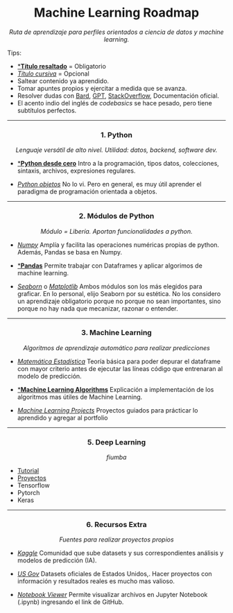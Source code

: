 <h1 align='center'>Machine Learning Roadmap</h1>
<p align='center'><em>Ruta de aprendizaje para perfiles orientados a ciencia de datos y machine learning.</em></p>

Tips:
- [***Título resaltado**]() = Obligatorio
- [*Título cursiva*]() = Opcional
- Saltear contenido ya aprendido.
- Tomar apuntes propios y ejercitar a medida que se avanza.
- Resolver dudas con [Bard](https://bard.google.com/), [GPT](https://chat.openai.com/), [StackOverflow](https://es.stackoverflow.com/), Documentación oficial.
- El acento indio del inglés de *codebasics* se hace pesado, pero tiene subtítulos perfectos.

<hr>
<h3 align='center'>1. Python</h2>
<p align='center'><em>Lenguaje versátil de alto nivel. Utilidad: datos, backend, software dev.</em></p>

- [***Python desde cero**](https://youtu.be/nKPbfIU442g?si=7K1FnMw_VqU6Cp0t)
Intro a la programación, tipos datos, colecciones, sintaxis, archivos, expresiones regulares.

- [*Python objetos*](https://youtu.be/HtKqSJX7VoM?si=TMJma4HQQUcUw8Af)
No lo vi. Pero en general, es muy útil aprender el paradigma de programación orientada a objetos.

<hr>
<h3 align='center'>2. Módulos de Python</h3>
<p align='center'><em>Módulo = Libería. Aportan funcionalidades a python.</em></p>

- [*Numpy*](https://www.youtube.com/playlist?list=PLeo1K3hjS3uset9zIVzJWqplaWBiacTEU)
Amplía y facilita las operaciones numéricas propias de python. Además, Pandas se basa en Numpy.

- [***Pandas**](https://www.youtube.com/playlist?list=PLeo1K3hjS3uuASpe-1LjfG5f14Bnozjwy)
Permite trabajar con Dataframes y aplicar algorimos de machine learning.

- [*Seaborn*](https://seaborn.pydata.org/) o [*Matplotlib*](https://matplotlib.org/)
Ambos módulos son los más elegidos para graficar. En lo personal, elijo Seaborn por su estética.
No los considero un aprendizaje obligatorio porque no porque no sean importantes,
sino porque no hay nada que mecanizar, razonar o entender.

<hr>
<h3 align='center'>3. Machine Learning</h3>
<p align='center'><em>Algoritmos de aprendizaje automático para realizar predicciones</em></p>

- [*Matemática Estadística*](https://www.youtube.com/playlist?list=PLeo1K3hjS3uuKaU2nBDwr6zrSOTzNCs0l)
Teoría básica para poder depurar el dataframe con mayor criterio antes de ejecutar las líneas código que entrenaran al modelo de predicción.

- [***Machine Learning Algorithms**](https://www.youtube.com/playlist?list=PLeo1K3hjS3uvCeTYTeyfe0-rN5r8zn9rw)
Explicación a implementación de los algoritmos mas útiles de Machine Learning.

- [*Machine Learning Projects*](https://www.youtube.com/playlist?list=PLeo1K3hjS3ut2o1ay5Dqh-r1kq6ZU8W0M)
Proyectos guiados para prácticar lo aprendido y agregar al portfolio

<hr>
<h3 align='center'>5. Deep Learning</h3>
<p align='center'><em>fiumba</em></p>

- [Tutorial](https://www.youtube.com/playlist?list=PLeo1K3hjS3uu7CxAacxVndI4bE_o3BDtO)
- [Proyectos](https://www.youtube.com/playlist?list=PLeo1K3hjS3utJFNGyBpIvjWgSDY0eOE8S)
- Tensorflow
- Pytorch
- Keras

<hr>
<h3 align='center'>6. Recursos Extra</h3>
<p align='center'><em>Fuentes para realizar proyectos propios</em></p>

- [*Kaggle*](https://www.kaggle.com/datasets)
Comunidad que sube datasets y sus correspondientes análisis y modelos de predicción (IA).

- [*US Gov*](https://catalog.data.gov/dataset?q=&sort=views_recent+desc)
Datasets oficiales de Estados Unidos,. Hacer proyectos con información y resultados reales es mucho mas valioso.

- [*Notebook Viewer*](https://nbviewer.org/)
Permite visualizar archivos en Jupyter Notebook (.ipynb) ingresando el link de GitHub.








